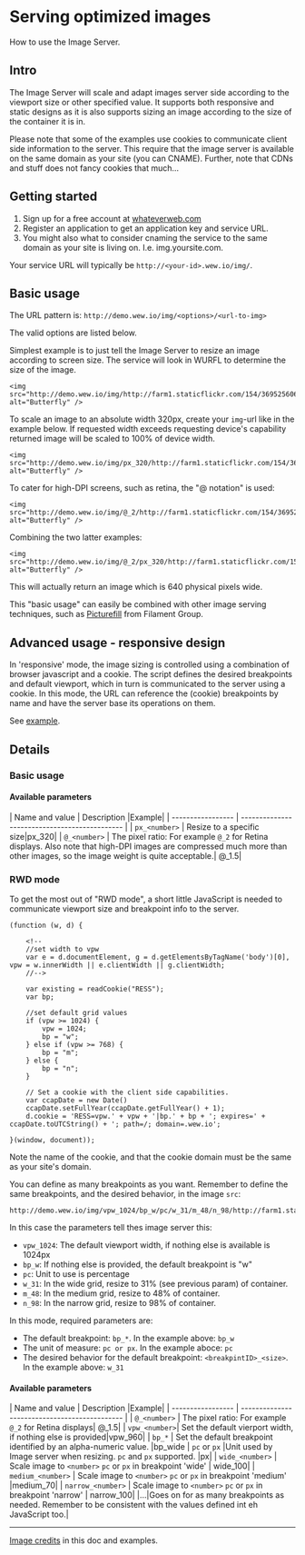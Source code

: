 # Serving optimized images
How to use the Image Server.

## Intro
The Image Server will scale and adapt images server side according to the viewport size or other specified value. It supports both responsive and static designs as it is also supports sizing an image according to the size of the container it is in. 

Please note that some of the examples use cookies to communicate client side information to the server. This require that the image server is available on the same domain as your site (you can CNAME). Further, note that CDNs and stuff does not fancy cookies that much…

## Getting started
1. Sign up for a free account at [whateverweb.com](http://whateverweb.com/)
2. Register an application to get an application key and service URL.
3. You might also what to consider cnaming the service to the same domain as your site is living on. I.e. img.yoursite.com.

Your service URL will typically be `http://<your-id>.wew.io/img/`.

## Basic usage

The URL pattern is:
`http://demo.wew.io/img/<options>/<url-to-img>`

The valid options are listed below. 

Simplest example is to just tell the Image Server to resize an image according to screen size. The service will look in WURFL to determine the size of the image.

	<img src="http://demo.wew.io/img/http://farm1.staticflickr.com/154/369525606_c77b69e92c_o_d.jpg" alt="Butterfly" />

To scale an image to an absolute width 320px, create your `img`-url like in the example below. If requested width exceeds requesting device's capability returned image will be scaled to 100% of device width.

	<img src="http://demo.wew.io/img/px_320/http://farm1.staticflickr.com/154/369525606_c77b69e92c_o_d.jpg" alt="Butterfly" />

To cater for high-DPI screens, such as retina, the "@ notation" is used:

	<img src="http://demo.wew.io/img/@_2/http://farm1.staticflickr.com/154/369525606_c77b69e92c_o_d.jpg" alt="Butterfly" />

Combining the two latter examples:

	<img src="http://demo.wew.io/img/@_2/px_320/http://farm1.staticflickr.com/154/369525606_c77b69e92c_o_d.jpg" alt="Butterfly" />

This will actually return an image which is 640 physical pixels wide.

This "basic usage" can easily be combined with other image serving techniques, such as [Picturefill](https://github.com/whateverweb/Image-Server/tree/master/examples/picturefill) from Filament Group.

## Advanced usage - responsive design
In 'responsive' mode, the image sizing is controlled using a combination of browser javascript and a cookie. The script defines the desired breakpoints and default viewport, which in turn is communicated to the server using a cookie. In this mode, the URL can reference the (cookie) breakpoints by name and have the server base its operations on them.

See [example](https://github.com/whateverweb/Image-Server/tree/master/examples/cookie-example).

## Details
### Basic usage

#### Available parameters 
| Name and value	| Description				|Example|
| ----------------- | --------------------------------------------- |
| `px_<number>`			| Resize to a specific size|px_320|
| `@_<number>`     | The pixel ratio: For example `@_2` for Retina displays. Also note that high-DPI images are compressed much more than other images, so the image weight is quite acceptable.| @_1.5|

### RWD mode
To get the most out of "RWD mode", a short little JavaScript is needed to communicate viewport size and breakpoint info to the server.
	
	(function (w, d) {

        <!--
        //set width to vpw
        var e = d.documentElement, g = d.getElementsByTagName('body')[0], vpw = w.innerWidth || e.clientWidth || g.clientWidth;
        //-->

        var existing = readCookie("RESS");
        var bp;

        //set default grid values
        if (vpw >= 1024) {
            vpw = 1024;
            bp = "w";
        } else if (vpw >= 768) {
            bp = "m";
        } else {
            bp = "n";
        }

        // Set a cookie with the client side capabilities.
        var ccapDate = new Date()
        ccapDate.setFullYear(ccapDate.getFullYear() + 1);
        d.cookie = 'RESS=vpw.' + vpw + '|bp.' + bp + '; expires=' + ccapDate.toUTCString() + '; path=/; domain=.wew.io';

    }(window, document));

Note the name of the cookie, and that the cookie domain must be the same as your site's domain.

You can define as many breakpoints as you want. Remember to define the same breakpoints, and the desired behavior, in the image `src`:

	http://demo.wew.io/img/vpw_1024/bp_w/pc/w_31/m_48/n_98/http://farm1.staticflickr.com/154/369525606_c77b69e92c_o_d.jpg

In this case the parameters tell thes image server this:

* `vpw_1024`: The default viewport width, if nothing else is available is 1024px
* `bp_w`: If nothing else is provided, the default breakpoint is "w"
* `pc`: Unit to use is percentage
* `w_31`: In the wide grid, resize to 31% (see previous param) of container.
* `m_48`: In the medium grid, resize to 48% of container.
* `n_98`: In the narrow grid, resize to 98% of container.

In this mode, required parameters are:

* The default breakpoint: `bp_*`. In the example above: `bp_w`
* The unit of measure: `pc or px`. In the example aboce: `pc`
* The desired behavior for the default breakpoint: `<breakpintID>_<size>`. In the example above: `w_31`


#### Available parameters 


| Name and value	| Description				|Example|
| ----------------- | --------------------------------------------- |
| `@_<number>`     | The pixel ratio: For example `@_2` for Retina displays| @_1.5|
| `vpw_<number>`| Set the default vierport width, if nothing else is provided|vpw_960|
| `bp_*`              | Set the default breakpoint identified by an alpha-numeric value.                       |bp_wide
| `pc` or `px` 				|Unit used by Image server when resizing. `pc` and `px` supported.						|px|
| `wide_<number>`              | Scale image to `<number>` `pc` or `px` in breakpoint 'wide' | wide_100|
| `medium_<number>`              | Scale image to `<number>` `pc` or `px`  in breakpoint 'medium' |medium_70|
| `narrow_<number>`              | Scale image to `<number>` `pc` or `px`  in breakpoint 'narrow' | narrow_100|
|…|Goes on for as many breakpoints as needed. Remember to be consistent with the values defined int eh JavaScript too.|

-----
[Image credits](http://www.flickr.com/photos/bengchye_loo/369525606/sizes/o/in/photostream/) in this doc and examples.


